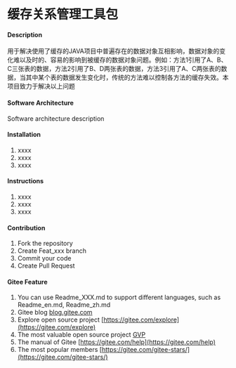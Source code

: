# 缓存关系管理工具包

#### Description

用于解决使用了缓存的JAVA项目中普遍存在的数据对象互相影响，数据对象的变化难以及时的、容易的影响到被缓存的数据对象问题。例如：方法1引用了A、B、C三张表的数据，方法2引用了B、D两张表的数据，方法3引用了A、C两张表的数据，当其中某个表的数据发生变化时，传统的方法难以控制各方法的缓存失效。本项目致力于解决以上问题

#### Software Architecture

Software architecture description

#### Installation

1. xxxx
2. xxxx
3. xxxx

#### Instructions

1. xxxx
2. xxxx
3. xxxx

#### Contribution

1. Fork the repository
2. Create Feat_xxx branch
3. Commit your code
4. Create Pull Request

#### Gitee Feature

1. You can use Readme\_XXX.md to support different languages, such as Readme\_en.md, Readme\_zh.md
2. Gitee blog [blog.gitee.com](https://blog.gitee.com)
3. Explore open source project [https://gitee.com/explore](https://gitee.com/explore)
4. The most valuable open source project [GVP](https://gitee.com/gvp)
5. The manual of Gitee [https://gitee.com/help](https://gitee.com/help)
6. The most popular members  [https://gitee.com/gitee-stars/](https://gitee.com/gitee-stars/)
